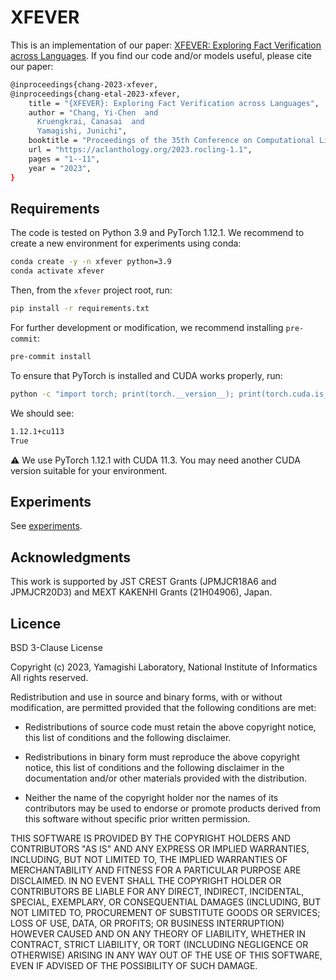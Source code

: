 # XFEVER

This is an implementation of our paper: [XFEVER: Exploring Fact Verification across Languages](https://aclanthology.org/2023.rocling-1.1/).
If you find our code and/or models useful, please cite our paper:

```bash
@inproceedings{chang-2023-xfever,
@inproceedings{chang-etal-2023-xfever,
    title = "{XFEVER}: Exploring Fact Verification across Languages",
    author = "Chang, Yi-Chen  and
      Kruengkrai, Canasai  and
      Yamagishi, Junichi",
    booktitle = "Proceedings of the 35th Conference on Computational Linguistics and Speech Processing (ROCLING 2023)",
    url = "https://aclanthology.org/2023.rocling-1.1",
    pages = "1--11",
    year = "2023",
}
```

## Requirements

The code is tested on Python 3.9 and PyTorch 1.12.1.
We recommend to create a new environment for experiments using conda:
```bash
conda create -y -n xfever python=3.9
conda activate xfever
```

Then, from the `xfever` project root, run:
```bash
pip install -r requirements.txt
```

For further development or modification, we recommend installing `pre-commit`:
```bash
pre-commit install
```

To ensure that PyTorch is installed and CUDA works properly, run:
```bash
python -c "import torch; print(torch.__version__); print(torch.cuda.is_available())"
```

We should see:
```bash
1.12.1+cu113
True
```

:warning: We use PyTorch 1.12.1 with CUDA 11.3. You may need another CUDA version suitable for your environment.

## Experiments

See [experiments](experiments).

## Acknowledgments

This work is supported by JST CREST Grants (JPMJCR18A6 and JPMJCR20D3) and MEXT KAKENHI Grants (21H04906), Japan.

## Licence

BSD 3-Clause License

Copyright (c) 2023, Yamagishi Laboratory, National Institute of Informatics All rights reserved.

Redistribution and use in source and binary forms, with or without modification, are permitted provided that the following conditions are met:

 * Redistributions of source code must retain the above copyright notice, this list of conditions and the following disclaimer.

 * Redistributions in binary form must reproduce the above copyright notice, this list of conditions and the following disclaimer in the documentation and/or other materials provided with the distribution.

 * Neither the name of the copyright holder nor the names of its contributors may be used to endorse or promote products derived from this software without specific prior written permission.

THIS SOFTWARE IS PROVIDED BY THE COPYRIGHT HOLDERS AND CONTRIBUTORS "AS IS" AND ANY EXPRESS OR IMPLIED WARRANTIES, INCLUDING, BUT NOT LIMITED TO, THE IMPLIED WARRANTIES OF MERCHANTABILITY AND FITNESS FOR A PARTICULAR PURPOSE ARE DISCLAIMED. IN NO EVENT SHALL THE COPYRIGHT HOLDER OR CONTRIBUTORS BE LIABLE FOR ANY DIRECT, INDIRECT, INCIDENTAL, SPECIAL, EXEMPLARY, OR CONSEQUENTIAL DAMAGES (INCLUDING, BUT NOT LIMITED TO, PROCUREMENT OF SUBSTITUTE GOODS OR SERVICES; LOSS OF USE, DATA, OR PROFITS; OR BUSINESS INTERRUPTION) HOWEVER CAUSED AND ON ANY THEORY OF LIABILITY, WHETHER IN CONTRACT, STRICT LIABILITY, OR TORT (INCLUDING NEGLIGENCE OR OTHERWISE) ARISING IN ANY WAY OUT OF THE USE OF THIS SOFTWARE, EVEN IF ADVISED OF THE POSSIBILITY OF SUCH DAMAGE.
